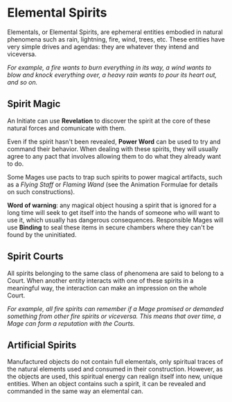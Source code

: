 # Elemental Spirits

Elementals, or Elemental Spirits, are ephemeral entities embodied in natural phenomena such as rain, lightning, fire, wind, trees, etc. 
These entities have very simple drives and agendas: they are whatever they intend and viceversa. 

_For example, a fire wants to burn everything in its way, a wind wants to blow and knock everything over, a heavy rain wants to pour its heart out, and so on._

## Spirit Magic

An Initiate can use __Revelation__ to discover the spirit at the core of these natural forces and comunicate with them. 

Even if the spirit hasn't been revealed, __Power Word__ can be used to try and command their behavior. 
When dealing with these spirits, they will usually agree to any pact that involves allowing them to do what they already want to do.

Some Mages use pacts to trap such spirits to power magical artifacts, such as a _Flying Staff_ or _Flaming Wand_ (see the Animation Formulae for details on such constructions). 

__Word of warning__: any magical object housing a spirit that is ignored for a long time will seek to get itself into the hands of someone who will want to use it, which usually has dangerous consequences.
Responsible Mages will use __Binding__ to seal these items in secure chambers where they can't be found by the uninitiated.

## Spirit Courts

All spirits belonging to the same class of phenomena are said to belong to a Court. 
When another entity interacts with one of these spirits in a meaningful way, the interaction can make an impression on the whole Court. 

_For example, all fire spirits can remember if a Mage promised or demanded something from other fire spirits or viceversa._
_This means that over time, a Mage can form a reputation with the Courts._

## Artificial Spirits

Manufactured objects do not contain full elementals, only spiritual traces of the natural elements used and consumed in their construction. 
However, as the objects are used, this spiritual energy can realign itself into new, unique entities. 
When an object contains such a spirit, it can be revealed and commanded in the same way an elemental can.
